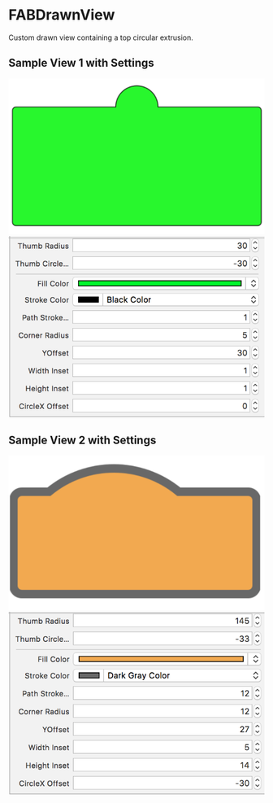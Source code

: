 # FABDrawnView #

Custom drawn view containing a top circular extrusion.

## Sample View 1 with Settings ##
<img src="images/SampleView1.png">
<img src="images/SampleView1Settings.png">

## Sample View 2 with Settings ##
<img src="images/SampleView2.png">
<img src="images/SampleView2Settings.png">
